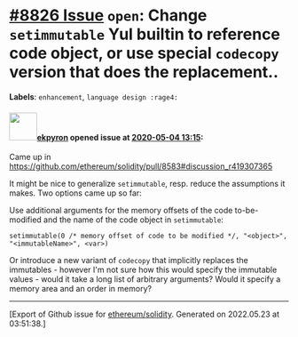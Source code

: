# [\#8826 Issue](https://github.com/ethereum/solidity/issues/8826) `open`: Change ``setimmutable`` Yul builtin to reference code object, or use special ``codecopy`` version that does the replacement..
**Labels**: `enhancement`, `language design :rage4:`


#### <img src="https://avatars.githubusercontent.com/u/1347491?v=4" width="50">[ekpyron](https://github.com/ekpyron) opened issue at [2020-05-04 13:15](https://github.com/ethereum/solidity/issues/8826):

Came up in https://github.com/ethereum/solidity/pull/8583#discussion_r419307365

It might be nice to generalize ``setimmutable``, resp. reduce the assumptions it makes. Two options came up so far:

Use additional arguments for the memory offsets of the code to-be-modified and the name of the code object in ``setimmutable``:
```
setimmutable(0 /* memory offset of code to be modified */, "<object>", "<immutableName>", <var>)
```
Or introduce a new variant of ``codecopy`` that implicitly replaces the immutables - however I'm not sure how this would specify the immutable values - would it take a long list of arbitrary arguments? Would it specify a memory area and an order in memory?




-------------------------------------------------------------------------------



[Export of Github issue for [ethereum/solidity](https://github.com/ethereum/solidity). Generated on 2022.05.23 at 03:51:38.]
